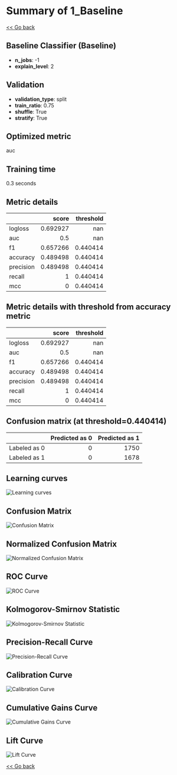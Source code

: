 # Summary of 1_Baseline

[<< Go back](../README.md)

## Baseline Classifier (Baseline)

- **n_jobs**: -1
- **explain_level**: 2

## Validation

- **validation_type**: split
- **train_ratio**: 0.75
- **shuffle**: True
- **stratify**: True

## Optimized metric

auc

## Training time

0.3 seconds

## Metric details

|           |    score |   threshold |
|:----------|---------:|------------:|
| logloss   | 0.692927 |  nan        |
| auc       | 0.5      |  nan        |
| f1        | 0.657266 |    0.440414 |
| accuracy  | 0.489498 |    0.440414 |
| precision | 0.489498 |    0.440414 |
| recall    | 1        |    0.440414 |
| mcc       | 0        |    0.440414 |

## Metric details with threshold from accuracy metric

|           |    score |   threshold |
|:----------|---------:|------------:|
| logloss   | 0.692927 |  nan        |
| auc       | 0.5      |  nan        |
| f1        | 0.657266 |    0.440414 |
| accuracy  | 0.489498 |    0.440414 |
| precision | 0.489498 |    0.440414 |
| recall    | 1        |    0.440414 |
| mcc       | 0        |    0.440414 |

## Confusion matrix (at threshold=0.440414)

|              |   Predicted as 0 |   Predicted as 1 |
|:-------------|-----------------:|-----------------:|
| Labeled as 0 |                0 |             1750 |
| Labeled as 1 |                0 |             1678 |

## Learning curves

![Learning curves](learning_curves.png)

## Confusion Matrix

![Confusion Matrix](confusion_matrix.png)

## Normalized Confusion Matrix

![Normalized Confusion Matrix](confusion_matrix_normalized.png)

## ROC Curve

![ROC Curve](roc_curve.png)

## Kolmogorov-Smirnov Statistic

![Kolmogorov-Smirnov Statistic](ks_statistic.png)

## Precision-Recall Curve

![Precision-Recall Curve](precision_recall_curve.png)

## Calibration Curve

![Calibration Curve](calibration_curve_curve.png)

## Cumulative Gains Curve

![Cumulative Gains Curve](cumulative_gains_curve.png)

## Lift Curve

![Lift Curve](lift_curve.png)

[<< Go back](../README.md)
